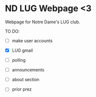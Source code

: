 ND LUG Webpage <3
=================

Webpage for Notre Dame's LUG club.  

TO DO:   
- [ ] make user accounts  
- [x] LUG gmail  
- [ ] polling  
- [ ] announcements  
- [ ] about section  
- [ ] prior prez  

